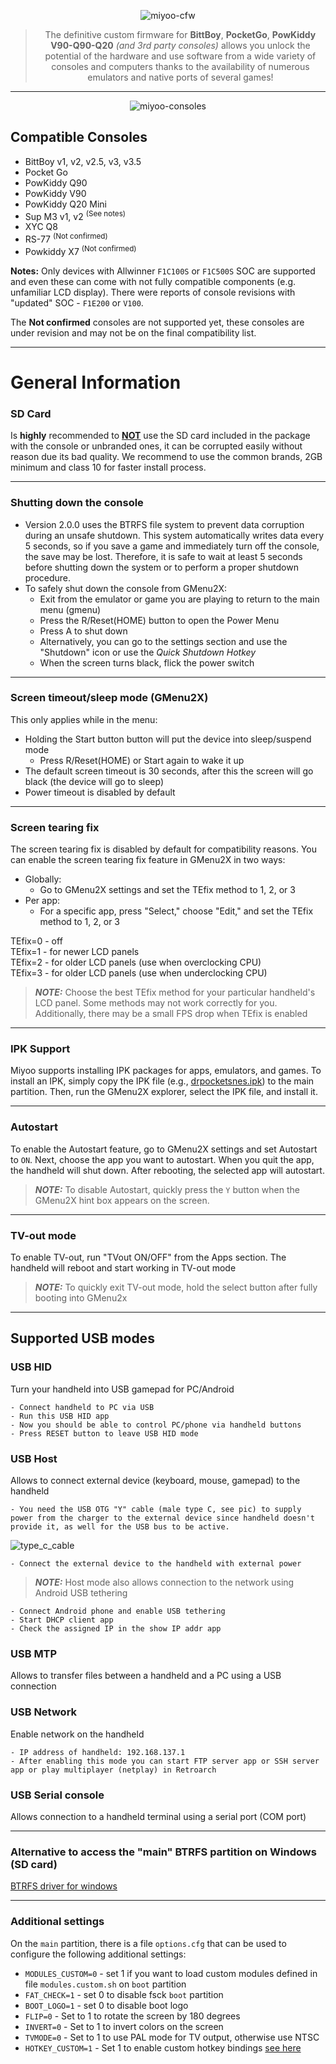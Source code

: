 <div align="center">

![miyoo-cfw](https://github.com/TriForceX/MiyooCFW/assets/16083854/51119d94-24a5-47b7-8bbd-f93b997c36c1)

> The definitive custom firmware for **BittBoy**, **PocketGo**, **PowKiddy V90-Q90-Q20** _(and 3rd party consoles)_ allows you unlock the potential of the hardware and use software from a wide variety of consoles and computers thanks to the availability of numerous emulators and native ports of several games!

---

![miyoo-consoles](https://user-images.githubusercontent.com/16083854/221029395-26b04557-dccf-40bd-a059-b9928553ee4f.png)

</div>

## Compatible Consoles
- BittBoy v1, v2, v2.5, v3, v3.5
- Pocket Go
- PowKiddy Q90
- PowKiddy V90
- PowKiddy Q20 Mini
- Sup M3 v1, v2 <sup>(See notes)</sup>
- XYC Q8
- RS-77 <sup>(Not confirmed)</sup>
- Powkiddy X7 <sup>(Not confirmed)</sup>

**Notes:**  Only devices with Allwinner ``F1C100S`` or ``F1C500S`` SOC are supported and even these can come with not fully compatible components (e.g. unfamiliar LCD display). There were reports of console revisions with "updated" SOC - ``F1E200`` or ``V100``.

The **Not confirmed** consoles are not supported yet, these consoles are under revision and may not be on the final compatibility list.

---

# General Information

### SD Card
Is <b>highly</b> recommended to <b><u>NOT</u></b> use the SD card included in the package with the console or unbranded ones, it can be corrupted easily without reason due its bad quality. We recommend to use the common brands, 2GB minimum and class 10 for faster install process.

---


### Shutting down the console
- Version 2.0.0 uses the BTRFS file system to prevent data corruption during an unsafe shutdown. This system automatically writes data every 5 seconds, so if you save a game and immediately turn off the console, the save may be lost. Therefore, it is safe to wait at least 5 seconds before shutting down the system or to perform a proper shutdown procedure.
- To safely shut down the console from GMenu2X:
  - Exit from the emulator or game you are playing to return to the main menu (gmenu)
  - Press the R/Reset(HOME) button to open the Power Menu
  - Press A to shut down
  - Alternatively, you can go to the settings section and use the "Shutdown" icon or use the *Quick Shutdown Hotkey*
  - When the screen turns black, flick the power switch

---
 
### Screen timeout/sleep mode (GMenu2X)
This only applies while in the menu:
- Holding the Start button button will put the device into sleep/suspend mode
  - Press R/Reset(HOME) or Start again to wake it up
- The default screen timeout is 30 seconds, after this the screen will go black (the device will go to sleep)
- Power timeout is disabled by default

---
### Screen tearing fix

The screen tearing fix is disabled by default for compatibility reasons. You can enable the screen tearing fix feature in GMenu2X in two ways:
- Globally:
  - Go to GMenu2X settings and set the TEfix method to 1, 2, or 3
- Per app:
  - For a specific app, press "Select," choose "Edit," and set the TEfix method to 1, 2, or 3

TEfix=0 - off  
TEfix=1 - for newer LCD panels  
TEfix=2 - for older LCD panels (use when overclocking CPU)  
TEfix=3 - for older LCD panels (use when underclocking CPU)  

> **_NOTE:_**  Choose the best TEfix method for your particular handheld's LCD panel. Some methods may not work correctly for you. Additionally, there may be a small FPS drop when TEfix is enabled

---
### IPK Support

Miyoo supports installing IPK packages for apps, emulators, and games. To install an IPK, simply copy the IPK file (e.g., [drpocketsnes.ipk](https://github.com/Apaczer/DrPocketSNES/releases/download/7.2.3/drpocketsnes.ipk)) to the main partition. Then, run the GMenu2X explorer, select the IPK file, and install it.

---

### Autostart

To enable the Autostart feature, go to GMenu2X settings and set Autostart to `ON`. Next, choose the app you want to autostart. When you quit the app, the handheld will shut down. After rebooting, the selected app will autostart. 
> **_NOTE:_**  To disable Autostart, quickly press the `Y` button when the GMenu2X hint box appears on the screen.

---

### TV-out mode

To enable TV-out, run "TVout ON/OFF" from the Apps section. The handheld will reboot and start working in TV-out mode

> **_NOTE:_**  To quickly exit TV-out mode, hold the select button after fully booting into GMenu2x

---

## Supported USB modes

### USB HID
Turn your handheld into USB gamepad for PC/Android

    - Connect handheld to PC via USB
    - Run this USB HID app
    - Now you should be able to control PC/phone via handheld buttons
    - Press RESET button to leave USB HID mode
### USB Host
Allows to connect external device (keyboard, mouse, gamepad) to the handheld

    - You need the USB OTG "Y" cable (male type C, see pic) to supply power from the charger to the external device since handheld doesn't provide it, as well for the USB bus to be active.

![type_c_cable](https://github.com/user-attachments/assets/4f90b0bd-3e1b-44ef-87d7-9719cdd5df8b)

    - Connect the external device to the handheld with external power

> **_NOTE:_**  Host mode also allows connection to the network using Android USB tethering

    - Connect Android phone and enable USB tethering
    - Start DHCP client app
    - Check the assigned IP in the show IP addr app


### USB MTP 
Allows to transfer files between a handheld and a PC using a USB connection

### USB Network 
Enable network on the handheld

    - IP address of handheld: 192.168.137.1
    - After enabling this mode you can start FTP server app or SSH server app or play multiplayer (netplay) in Retroarch
### USB Serial console 
Allows connection to a handheld terminal using a serial port (COM port)

---

### Alternative to access the "main" BTRFS partition on Windows (SD card)
[BTRFS driver for windows](https://github.com/maharmstone/btrfs)

---
### Additional settings

On the `main` partition, there is a file `options.cfg` that can be used to configure the following additional settings:


* `MODULES_CUSTOM=0` - set 1 if you want to load custom modules defined in file `modules.custom.sh` on `boot` partition
* `FAT_CHECK=1`  - set 0 to disable fsck `boot` partition
* `BOOT_LOGO=1` - set 0 to disable boot logo
* `FLIP=0` - Set to 1 to rotate the screen by 180 degrees
* `INVERT=0` - Set to 1 to invert colors on the screen
* `TVMODE=0` - Set to 1 to use PAL mode for TV output, otherwise use NTSC 
* `HOTKEY_CUSTOM=1` - Set 1 to enable custom hotkey bindings [see here](https://github.com/MiyooCFW/daemon?tab=readme-ov-file#config)


